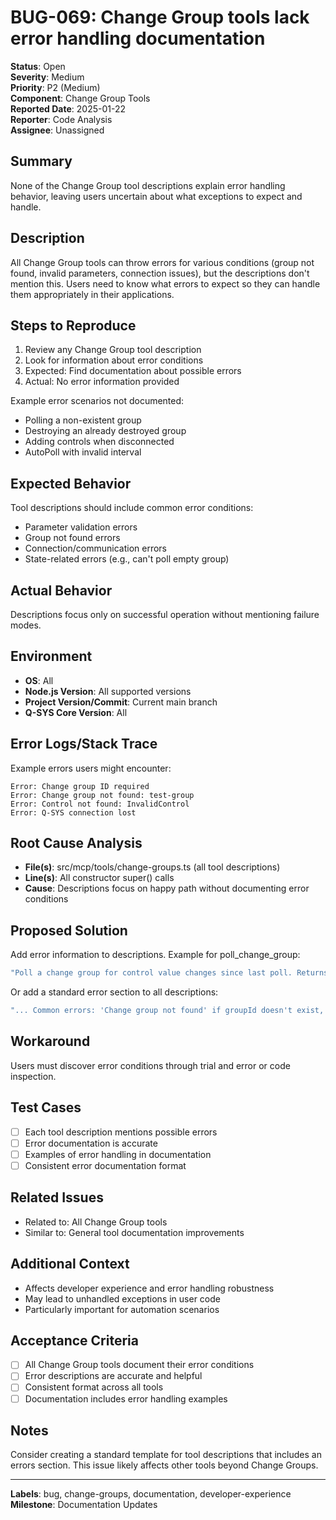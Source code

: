 # BUG-069: Change Group tools lack error handling documentation

**Status**: Open  
**Severity**: Medium  
**Priority**: P2 (Medium)  
**Component**: Change Group Tools  
**Reported Date**: 2025-01-22  
**Reporter**: Code Analysis  
**Assignee**: Unassigned  

## Summary
None of the Change Group tool descriptions explain error handling behavior, leaving users uncertain about what exceptions to expect and handle.

## Description
All Change Group tools can throw errors for various conditions (group not found, invalid parameters, connection issues), but the descriptions don't mention this. Users need to know what errors to expect so they can handle them appropriately in their applications.

## Steps to Reproduce
1. Review any Change Group tool description
2. Look for information about error conditions
3. Expected: Find documentation about possible errors
4. Actual: No error information provided

Example error scenarios not documented:
- Polling a non-existent group
- Destroying an already destroyed group  
- Adding controls when disconnected
- AutoPoll with invalid interval

## Expected Behavior
Tool descriptions should include common error conditions:
- Parameter validation errors
- Group not found errors
- Connection/communication errors
- State-related errors (e.g., can't poll empty group)

## Actual Behavior
Descriptions focus only on successful operation without mentioning failure modes.

## Environment
- **OS**: All
- **Node.js Version**: All supported versions
- **Project Version/Commit**: Current main branch
- **Q-SYS Core Version**: All

## Error Logs/Stack Trace
Example errors users might encounter:
```
Error: Change group ID required
Error: Change group not found: test-group
Error: Control not found: InvalidControl
Error: Q-SYS connection lost
```

## Root Cause Analysis
- **File(s)**: src/mcp/tools/change-groups.ts (all tool descriptions)
- **Line(s)**: All constructor super() calls
- **Cause**: Descriptions focus on happy path without documenting error conditions

## Proposed Solution
Add error information to descriptions. Example for poll_change_group:
```typescript
"Poll a change group for control value changes since last poll. Returns only controls whose values changed. First poll returns all controls as changed. Example: {groupId:'mixer-controls'} returns array of changed controls with Name, Value, and String properties. Throws error if group doesn't exist or connection is lost. Use for efficient UI updates or state monitoring."
```

Or add a standard error section to all descriptions:
```typescript
"... Common errors: 'Change group not found' if groupId doesn't exist, 'Connection lost' if Q-SYS is disconnected."
```

## Workaround
Users must discover error conditions through trial and error or code inspection.

## Test Cases
- [ ] Each tool description mentions possible errors
- [ ] Error documentation is accurate
- [ ] Examples of error handling in documentation
- [ ] Consistent error documentation format

## Related Issues
- Related to: All Change Group tools
- Similar to: General tool documentation improvements

## Additional Context
- Affects developer experience and error handling robustness
- May lead to unhandled exceptions in user code
- Particularly important for automation scenarios

## Acceptance Criteria
- [ ] All Change Group tools document their error conditions
- [ ] Error descriptions are accurate and helpful
- [ ] Consistent format across all tools
- [ ] Documentation includes error handling examples

## Notes
Consider creating a standard template for tool descriptions that includes an errors section. This issue likely affects other tools beyond Change Groups.

---
**Labels**: bug, change-groups, documentation, developer-experience  
**Milestone**: Documentation Updates